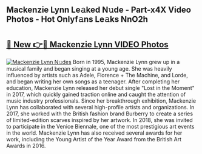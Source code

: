 ## Mackenzie Lynn Le𝚊ked N𝚞de - Part-x4X Video Photos - Hot Onlyf𝚊ns Le𝚊ks NnO2h

# <h2><a href="http://ac48068.deff.icu/?id=Mackenzie+Lynn">🔗 New 👉🔴 Mackenzie Lynn VIDEO Photos</a></h2>

[![Mackenzie Lynn N𝚞des](https://i.imgur.com/rIISA9y.gif)](http://ac48068.deff.icu/?id=Mackenzie+Lynn)
Born in 1995, Mackenzie Lynn grew up in a musical family and began singing at a young age. She was heavily influenced by artists such as Adele, Florence + The Machine, and Lorde, and began writing her own songs as a teenager. After completing her education, Mackenzie Lynn released her debut single "Lost in the Moment" in 2017, which quickly gained traction online and caught the attention of music industry professionals. Since her breakthrough exhibition, Mackenzie Lynn has collaborated with several high-profile artists and organizations. In 2017, she worked with the British fashion brand Burberry to create a series of limited-edition scarves inspired by her artwork. In 2018, she was invited to participate in the Venice Biennale, one of the most prestigious art events in the world. Mackenzie Lynn has also received several awards for her work, including the Young Artist of the Year Award from the British Art Awards in 2016.
